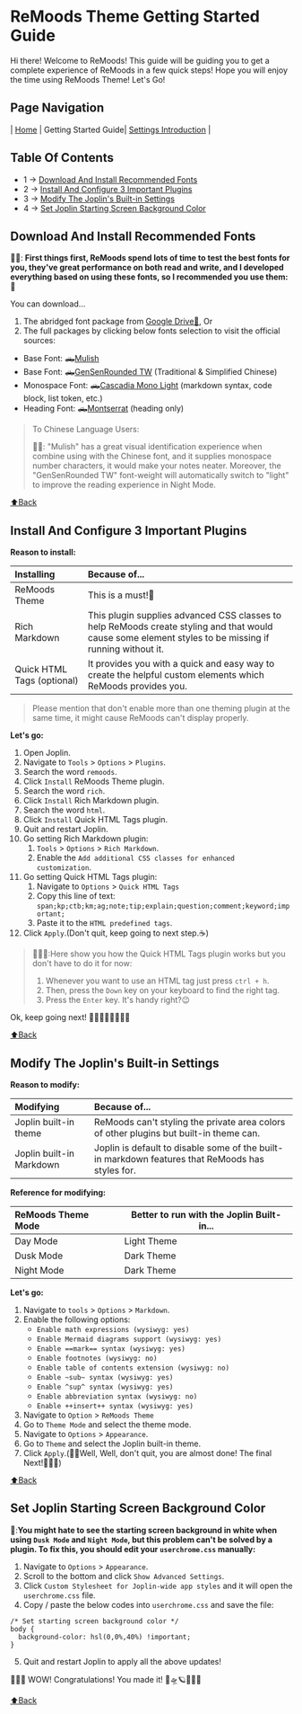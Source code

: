 # ReMoods Theme Getting Started Guide

Hi there! Welcome to ReMoods! This guide will be guiding you to get a complete experience of ReMoods in a few quick steps! Hope you will enjoy the time using ReMoods Theme! Let's Go!

## Page Navigation

| [Home](https://github.com/Sinacs/Joplin.Plugin.ReMoods.Theme#remoods-theme) | Getting Started Guide| [Settings Introduction](https://github.com/Sinacs/Joplin.Plugin.ReMoods.Theme/blob/master/Doc-SettingsIntroduction.md) |

## Table Of Contents

- 1 -> [Download And Install Recommended Fonts](#download-and-install-recommended-fonts)
- 2 -> [Install And Configure 3 Important Plugins](#install-and-configure-3-important-plugins)
- 3 -> [Modify The Joplin\'s Built-in Settings](#modify-the-joplins-built-in-settings)
- 4 -> [Set Joplin Starting Screen Background Color](#set-joplin-starting-screen-background-color)

## Download And Install Recommended Fonts

👨‍🔬: **First things first, ReMoods spend lots of time to test the best fonts for you, they've great performance on both read and write, and I developed everything based on using these fonts, so I recommended you use them:** 🤩

You can download...

1. The abridged font package from [Google Drive🎁](https://drive.google.com/drive/folders/1oQVRSix1hw5zgmJiphZIEAqMrEH5EuLQ?usp=sharing), Or
2. The full packages by clicking below fonts selection to visit the official sources:

- Base Font: 🛻[Mulish](https://fonts.google.com/specimen/Mulish?query=mulish)
- Base Font: 🛻[GenSenRounded TW](https://github.com/ButTaiwan/gensen-font/releases) (Traditional & Simplified Chinese)
- Monospace Font: 🛻[Cascadia Mono Light](https://github.com/microsoft/cascadia-code/releases) (markdown syntax, code block, list token, etc.)
- Heading Font: 🛻[Montserrat](https://fonts.google.com/specimen/Montserrat?query=montserrat) (heading only)

> To Chinese Language Users:
>
> 👨‍🔬: "Mulish" has a great visual identification experience when combine using with the Chinese font, and it supplies monospace number characters, it would make your notes neater. Moreover, the "GenSenRounded TW" font-weight will automatically switch to "light" to improve the reading experience in Night Mode.

[⬆️Back](#table-of-contents)

## Install And Configure 3 Important Plugins

**Reason to install:**

| Installing                 | Because of...                                                                                                                                          |
| :------------------------- | :----------------------------------------------------------------------------------------------------------------------------------------------------- |
| ReMoods Theme              | This is a must!🤔                                                                                                                                      |
| Rich Markdown              | This plugin supplies advanced CSS classes to help ReMoods create styling and that would cause some element styles to be missing if running without it. |
| Quick HTML Tags (optional) | It provides you with a quick and easy way to create the helpful custom elements which ReMoods provides you.                                            |

> Please mention that don't enable more than one theming plugin at the same time, it might cause ReMoods can't display properly.

**Let's go:**

1. Open Joplin.
2. Navigate to `Tools` > `Options` > `Plugins`.
3. Search the word `remoods`.
4. Click `Install` ReMoods Theme plugin.
5. Search the word `rich`.
6. Click `Install` Rich Markdown plugin.
7. Search the word `html`.
8. Click `Install` Quick HTML Tags plugin.
9. Quit and restart Joplin.
10. Go setting Rich Markdown plugin:
    1. `Tools` > `Options` > `Rich Markdown`.
    2. Enable the `Add additional CSS classes for enhanced customization`.
11. Go setting Quick HTML Tags plugin:
    1. Navigate to `Options` > `Quick HTML Tags`
    2. Copy this line of text: `span;kp;ctb;km;ag;note;tip;explain;question;comment;keyword;important;`
    3. Paste it to the `HTML predefined tags`.
12. Click `Apply`.(Don't quit, keep going to next step.☕)

> 👨🏼‍💻:Here show you how the Quick HTML Tags plugin works but you don't have to do it for now:
>
> 1. Whenever you want to use an HTML tag just press  `ctrl + h`.
> 2. Then, press the `Down` key on your keyboard to find the right tag.
> 3. Press the `Enter` key. It's handy right?😉

Ok, keep going next! 🏃🏼🏃🏼‍♀️🏃🏼‍♂️

[⬆️Back](#table-of-contents)

## Modify The Joplin's Built-in Settings

**Reason to modify:**

| Modifying                | Because of...                                                                                    |
| :----------------------- | :----------------------------------------------------------------------------------------------- |
| Joplin built-in theme    | ReMoods can't styling the private area colors of other plugins but built-in theme can.           |
| Joplin built-in Markdown | Joplin is default to disable some of the built-in markdown features that ReMoods has styles for. |

**Reference for modifying:**

| ReMoods Theme Mode | Better to run with the Joplin Built-in... |
| :----------------- | ----------------------------------------- |
| Day Mode           | Light Theme                               |
| Dusk Mode          | Dark Theme                                |
| Night Mode         | Dark Theme                                |

**Let's go:**

1. Navigate to `tools` > `Options` > `Markdown`.
2. Enable the following options:
   - `Enable math expressions (wysiwyg: yes)`
   - `Enable Mermaid diagrams support (wysiwyg: yes)`
   - `Enable ==mark== syntax (wysiwyg: yes)`
   - `Enable footnotes (wysiwyg: no)`
   - `Enable table of contents extension (wysiwyg: no)`
   - `Enable ~sub~ syntax (wysiwyg: yes)`
   - `Enable ^sup^ syntax (wysiwyg: yes)`
   - `Enable abbreviation syntax (wysiwyg: no)`
   - `Enable ++insert++ syntax (wysiwyg: yes)`
3. Navigate to `Option` > `ReMoods Theme`
4. Go to `Theme Mode` and select the theme mode.
5. Navigate to `Options` > `Appearance`.
6. Go to `Theme` and select the Joplin built-in theme.
7. Click `Apply`.(👸🏼Well, Well, don't quit, you are almost done! The final Next!🚀🚀🚀)

[⬆️Back](#table-of-contents)

## Set Joplin Starting Screen Background Color

🤔:**You might hate to see the starting screen background in white when using `Dusk Mode` and `Night Mode`, but this problem can't be solved by a plugin. To fix this, you should edit your `userchrome.css` manually:**

1. Navigate to `Options` > `Appearance`.
2. Scroll to the bottom and click `Show Advanced Settings`.
3. Click `Custom Stylesheet for Joplin-wide app styles` and it will open the `userchrome.css` file.
4. Copy / paste the below codes into `userchrome.css` and save the file:

```
/* Set starting screen background color */
body {
  background-color: hsl(0,0%,40%) !important;
}
```

5. Quit and restart Joplin to apply all the above updates!

🎉🎉🎉 WOW! Congratulations! You made it! 🚀🛸🪐🍺🍺🍺

[⬆️Back](#table-of-contents)

